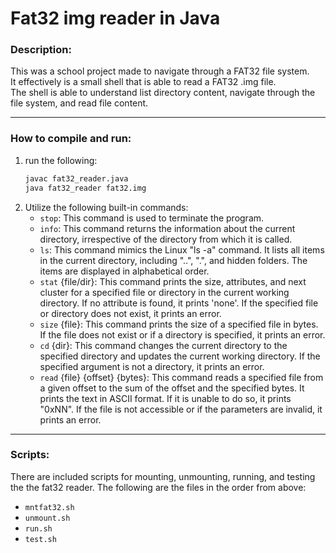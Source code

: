 # Fat32 img reader in Java

### Description:

This was a school project made to navigate through a FAT32 file system.  
It effectively is a small shell that is able to read a FAT32 .img file.  
The shell is able to understand list directory content, navigate through the file system, and read file content.  

---

### How to compile and run:

1. run the following:  
    ```bash
    javac fat32_reader.java
    java fat32_reader fat32.img
    ```
2. Utilize the following built-in commands:
    - `stop`: This command is used to terminate the program.
    - `info`: This command returns the information about the current directory, irrespective of the directory from which it is called.
    - `ls`: This command mimics the Linux "ls -a" command. It lists all items in the current directory, including "..", ".", and hidden folders. The items are displayed in alphabetical order.
    - `stat` {file/dir}: This command prints the size, attributes, and next cluster for a specified file or directory in the current working directory. If no attribute is found, it prints 'none'. If the specified file or directory does not exist, it prints an error.
    - `size` {file}: This command prints the size of a specified file in bytes. If the file does not exist or if a directory is specified, it prints an error.
    - `cd` {dir}: This command changes the current directory to the specified directory and updates the current working directory. If the specified argument is not a directory, it prints an error.
    - `read` {file} {offset} {bytes}: This command reads a specified file from a given offset to the sum of the offset and the specified bytes. It prints the text in ASCII format. If it is unable to do so, it prints "0xNN". If the file is not accessible or if the parameters are invalid, it prints an error.

---

### Scripts:

There are included scripts for mounting, unmounting, running, and testing the the fat32 reader.
The following are the files in the order from above:
- `mntfat32.sh`
- `unmount.sh`
- `run.sh`
- `test.sh`
